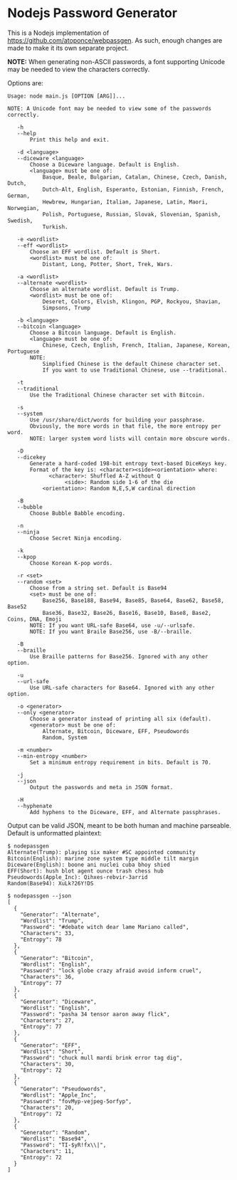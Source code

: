 # Nodejs Password Generator

This is a Nodejs implementation of https://github.com/atoponce/webpassgen. As
such, enough changes are made to make it its own separate project.

**NOTE:** When generating non-ASCII passwords, a font supporting Unicode may be
needed to view the characters correctly.

Options are:

    Usage: node main.js [OPTION [ARG]]...

    NOTE: A Unicode font may be needed to view some of the passwords correctly.

       -h
       --help
           Print this help and exit.

       -d <language>
       --diceware <language>
           Choose a Diceware language. Default is English.
           <language> must be one of:
               Basque, Beale, Bulgarian, Catalan, Chinese, Czech, Danish, Dutch,
               Dutch-Alt, English, Esperanto, Estonian, Finnish, French, German,
               Hewbrew, Hungarian, Italian, Japanese, Latin, Maori, Norwegian,
               Polish, Portuguese, Russian, Slovak, Slovenian, Spanish, Swedish,
               Turkish.

       -e <wordlist>
       --eff <wordlist>
           Choose an EFF wordlist. Default is Short.
           <wordlist> must be one of:
               Distant, Long, Potter, Short, Trek, Wars.

       -a <wordlist>
       --alternate <wordlist>
           Choose an alternate wordlist. Default is Trump.
           <wordlist> must be one of:
               Deseret, Colors, Elvish, Klingon, PGP, Rockyou, Shavian,
               Simpsons, Trump

       -b <language>
       --bitcoin <language>
           Choose a Bitcoin language. Default is English.
           <language> must be one of:
               Chinese, Czech, English, French, Italian, Japanese, Korean, Portuguese
           NOTE:
               Simplified Chinese is the default Chinese character set.
               If you want to use Traditional Chinese, use --traditional.

       -t
       --traditional
           Use the Traditional Chinese character set with Bitcoin.

       -s
       --system
           Use /usr/share/dict/words for building your passphrase.
           Obviously, the more words in that file, the more entropy per word.
           NOTE: larger system word lists will contain more obscure words.

       -D
       --dicekey
           Generate a hard-coded 198-bit entropy text-based DiceKeys key.
           Format of the key is: <character><side><orientation> where:
                 <character>: Shuffled A-Z without Q 
                      <side>: Random side 1-6 of the die
               <orientation>: Random N,E,S,W cardinal direction

       -B
       --bubble
           Choose Bubble Babble encoding.

       -n
       --ninja
           Choose Secret Ninja encoding.

       -k
       --kpop
           Choose Korean K-pop words.

       -r <set>
       --random <set>
           Choose from a string set. Default is Base94
           <set> must be one of:
               Base256, Base188, Base94, Base85, Base64, Base62, Base58, Base52
               Base36, Base32, Base26, Base16, Base10, Base8, Base2, Coins, DNA, Emoji
           NOTE: If you want URL-safe Base64, use -u/--urlsafe.
           NOTE: If you want Braile Base256, use -B/--braille.

       -B
       --braille
           Use Braille patterns for Base256. Ignored with any other option.

       -u
       --url-safe
           Use URL-safe characters for Base64. Ignored with any other option.

       -o <generator>
       --only <generator>
           Choose a generator instead of printing all six (default).
           <generator> must be one of:
               Alternate, Bitcoin, Diceware, EFF, Pseudowords
               Random, System

       -m <number>
       --min-entropy <number>
           Set a minimum entropy requirement in bits. Default is 70.

       -j
       --json
           Output the passwords and meta in JSON format.

       -H
       --hyphenate
           Add hyphens to the Diceware, EFF, and Alternate passphrases.
    
Output can be valid JSON, meant to be both human and machine parseable. Default
is unformatted plaintext:

    $ nodepassgen
    Alternate(Trump): playing six maker #SC appointed community
    Bitcoin(English): marine zone system type middle tilt margin
    Diceware(English): boone ani nuclei cuba bhoy shied
    EFF(Short): hush blot agent ounce trash chess hub
    Pseudowords(Apple_Inc): Qihxes-rebvir-3arrid
    Random(Base94): XuLk?26Y!DS

    $ nodepassgen --json
    [
      {
        "Generator": "Alternate",
        "Wordlist": "Trump",
        "Password": "#debate witch dear lame Mariano called",
        "Characters": 33,
        "Entropy": 78
      },
      {
        "Generator": "Bitcoin",
        "Wordlist": "English",
        "Password": "lock globe crazy afraid avoid inform cruel",
        "Characters": 36,
        "Entropy": 77
      },
      {
        "Generator": "Diceware",
        "Wordlist": "English",
        "Password": "pasha 34 tensor aaron away flick",
        "Characters": 27,
        "Entropy": 77
      },
      {
        "Generator": "EFF",
        "Wordlist": "Short",
        "Password": "chuck mull mardi brink error tag dig",
        "Characters": 30,
        "Entropy": 72
      },
      {
        "Generator": "Pseudowords",
        "Wordlist": "Apple_Inc",
        "Password": "fovMyp-vejpeg-5orfyp",
        "Characters": 20,
        "Entropy": 72
      },
      {
        "Generator": "Random",
        "Wordlist": "Base94",
        "Password": "TI-$yR!fx\\|",
        "Characters": 11,
        "Entropy": 72
      }
    ]
